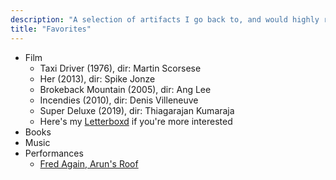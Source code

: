```yaml
---
description: "A selection of artifacts I go back to, and would highly recommend"
title: "Favorites"
---
```


- Film
  - Taxi Driver (1976), dir: Martin Scorsese
  - Her (2013), dir: Spike Jonze
  - Brokeback Mountain (2005), dir: Ang Lee
  - Incendies (2010), dir: Denis Villeneuve
  - Super Deluxe (2019), dir: Thiagarajan Kumaraja
  - Here's my [Letterboxd](https://letterboxd.com/karansampath/) if you're more interested
- Books
- Music
- Performances
  - [Fred Again, Arun's Roof](https://www.youtube.com/watch?v=6MAzUT1YhWE&t=1689s)

